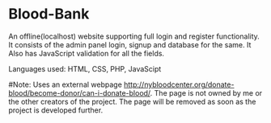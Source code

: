 # Blood-Bank
An offline(localhost) website supporting full login and register functionality. It consists of the admin panel login, signup and database for the same. It Also has JavaScript validation for all the fields.

Languages used: HTML, CSS, PHP, JavaScipt

#Note:
Uses an external webpage http://nybloodcenter.org/donate-blood/become-donor/can-i-donate-blood/. The page is not owned by me or the other creators of the project. The page will be removed as soon as the project is developed further.

